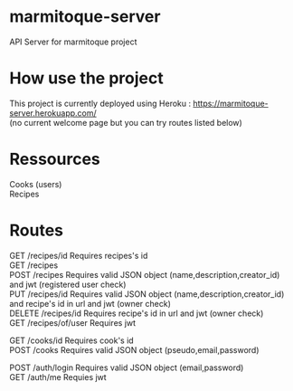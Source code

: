 # marmitoque-server
API Server for marmitoque project  
  
# How use the project
This project is currently deployed using Heroku : https://marmitoque-server.herokuapp.com/  
(no current welcome page but you can try routes listed below)

# Ressources

Cooks (users)  
Recipes

# Routes 

GET     /recipes/id       Requires recipes's id  
GET     /recipes  
POST    /recipes          Requires valid JSON object (name,description,creator_id) and jwt (registered user check)  
PUT     /recipes/id       Requires valid JSON object (name,description,creator_id) and recipe's id in url and jwt (owner check)  
DELETE  /recipes/id       Requires recipe's id in url and jwt (owner check)  
GET     /recipes/of/user  Requires jwt  
  
GET     /cooks/id         Requires cook's id  
POST    /cooks            Requires valid JSON object (pseudo,email,password)  
  
POST    /auth/login       Requires valid JSON object (email,password)  
GET     /auth/me          Requies jwt  

